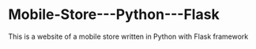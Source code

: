 # Mobile-Store---Python---Flask
This is a website of a mobile store written in Python with Flask framework
